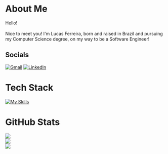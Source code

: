 # About Me

Hello!<br><br>Nice to meet you! I'm Lucas Ferreira, born and raised in Brazil and pursuing my Computer Science degree, on my way to be a Software Engineer! 

## Socials
[![Gmail](https://img.shields.io/badge/Gmail-D14836?style=flat&logo=gmail&logoColor=white)](mailto:lfta@cesar.school)
[![LinkedIn](https://img.shields.io/badge/LinkedIn-%230077B5.svg?logo=linkedin&logoColor=white)](https://linkedin.com/in/lfta)

# Tech Stack
[![My Skills](https://skillicons.dev/icons?i=python,java,c,js,nodejs,django,express)](https://skillicons.dev)

# GitHub Stats
![](https://github-readme-stats.vercel.app/api?username=seconds4decay&theme=dracula&hide_border=false&include_all_commits=true&count_private=false)<br/>
![](https://github-readme-streak-stats.herokuapp.com/?user=seconds4decay&theme=dracula&hide_border=false)<br/>
![](https://github-readme-stats.vercel.app/api/top-langs/?username=seconds4decay&theme=dracula&hide_border=false&include_all_commits=true&count_private=false&layout=compact)
